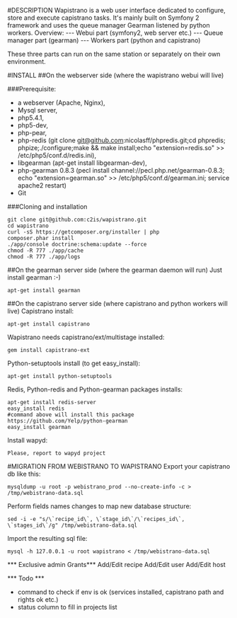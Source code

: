 #DESCRIPTION
Wapistrano is a web user interface dedicated to configure, store and execute capistrano tasks.
It's mainly built on Symfony 2 framework and uses the queue manager Gearman listened by python workers.
Overview:
--- Webui part (symfony2, web server etc.)
--- Queue manager part (gearman)
--- Workers part (python and capistrano)

These three parts can run on the same station or separately on their own environment.

#INSTALL
##On the webserver side (where the wapistrano webui will live)

###Prerequisite:
* a webserver (Apache, Nginx),
* Mysql server,
* php5.4.1,
* php5-dev,
* php-pear,
* php-redis (git clone git@github.com:nicolasff/phpredis.git;cd phpredis; phpize;./configure;make && make install;echo "extension=redis.so" >> /etc/php5/conf.d/redis.ini),
* libgearman (apt-get install libgearman-dev),
* php-gearman 0.8.3 (pecl install channel://pecl.php.net/gearman-0.8.3; echo "extension=gearman.so" >> /etc/php5/conf.d/gearman.ini; service apache2 restart)
* Git

###Cloning and installation

```
git clone git@github.com:c2is/wapistrano.git
cd wapistrano
curl -sS https://getcomposer.org/installer | php
composer.phar install
./app/console doctrine:schema:update --force
chmod -R 777 ./app/cache
chmod -R 777 ./app/logs
```

##On the gearman server side (where the gearman daemon will run)
Just install gearman :-)
```
apt-get install gearman
```

##On the capistrano server side (where capistrano and python workers will live)
Capistrano install:
```
apt-get install capistrano
```
Wapistrano needs capistrano/ext/multistage installed:
```
gem install capistrano-ext
```

Python-setuptools install (to get easy_install):

```
apt-get install python-setuptools
```

Redis, Python-redis and Python-gearman packages installs:
```
apt-get install redis-server
easy_install redis
#command above will install this package https://github.com/Yelp/python-gearman
easy_install gearman
```

Install wapyd:
```
Please, report to wapyd project
```

#MIGRATION FROM WEBISTRANO TO WAPISTRANO
Export your capistrano db like this:
```
mysqldump -u root -p webistrano_prod --no-create-info -c > /tmp/webistrano-data.sql
```

Perform fields names changes to map new database structure:
```
sed -i -e "s/\`recipe_id\`, \`stage_id\`/\`recipes_id\`, \`stages_id\`/g" /tmp/webistrano-data.sql
```

Import the resulting sql file:
```
mysql -h 127.0.0.1 -u root wapistrano < /tmp/webistrano-data.sql
```


*** Exclusive admin Grants***
Add/Edit recipe
Add/Edit user
Add/Edit host

*** Todo ***
- command to check if env is ok (services installed, capistrano path and rights ok etc.)
- status column to fill in projects list

